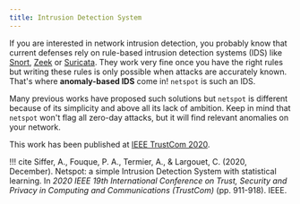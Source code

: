 ```yaml
---
title: Intrusion Detection System
---
```


If you are interested in network intrusion detection, you probably know
that current defenses rely on rule-based intrusion detection systems (IDS)
like [Snort](https://www.snort.org/), [Zeek](https://zeek.org/) or [Suricata](https://suricata-ids.org/).
They work very fine once you have the right rules but writing these rules is only possible when attacks are accurately known. 
That's where **anomaly-based IDS** come in! `netspot` is such an IDS.

Many previous works have proposed such solutions but `netspot` is different
because of its simplicity and above all its lack of ambition. 
Keep in mind that `netspot` won't flag all zero-day attacks, but it will 
find relevant anomalies on your network.

This work has been published at [IEEE TrustCom 2020](https://ieeexplore.ieee.org/stamp/stamp.jsp?arnumber=9343018&casa_token=zhnpr1HCWowAAAAA:haQDFfaj6b0iVPcLboPdC0wf9Mi-st994tmdpPQXazvCUx7FJ_VjzifnTRO9CW_DuhA5iba-6g&tag=1).

!!! cite
    Siffer, A., Fouque, P. A., Termier, A., & Largouet, C. (2020, December). Netspot: a simple Intrusion Detection System with statistical learning. In *2020 IEEE 19th International Conference on Trust, Security and Privacy in Computing and Communications (TrustCom)* (pp. 911-918). IEEE.